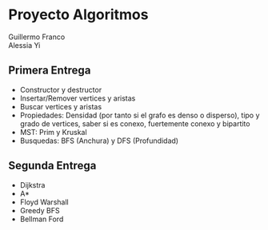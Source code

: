 # Proyecto Algoritmos
Guillermo Franco
<br/>
Alessia Yi
<br/>
## Primera Entrega
  * Constructor y destructor
  * Insertar/Remover vertices y aristas
  * Buscar vertices y aristas
  * Propiedades: Densidad (por tanto si el grafo es denso o disperso), tipo y grado de vertices, saber si es conexo, fuertemente conexo y bipartito
  * MST: Prim y Kruskal
  * Busquedas: BFS (Anchura) y DFS (Profundidad)

## Segunda Entrega

  * Dijkstra
  * A*
  * Floyd Warshall
  * Greedy BFS
  * Bellman Ford
